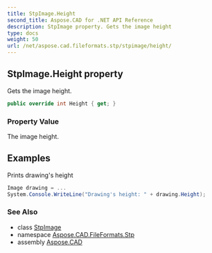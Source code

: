```yaml
---
title: StpImage.Height
second_title: Aspose.CAD for .NET API Reference
description: StpImage property. Gets the image height
type: docs
weight: 50
url: /net/aspose.cad.fileformats.stp/stpimage/height/
---
```

## StpImage.Height property

Gets the image height.

```csharp
public override int Height { get; }
```

### Property Value

The image height.

## Examples

Prints drawing's height

```csharp
Image drawing = ...
System.Console.WriteLine("Drawing's height: " + drawing.Height);
```

### See Also

* class [StpImage](../)
* namespace [Aspose.CAD.FileFormats.Stp](../../../aspose.cad.fileformats.stp/)
* assembly [Aspose.CAD](../../../)


